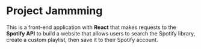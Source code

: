 # Project Jammming 

This is a front-end application with **React** that makes requests to the **Spotify API** to build a website that allows users to search the Spotify library, create a custom playlist, then save it to their Spotify account.

